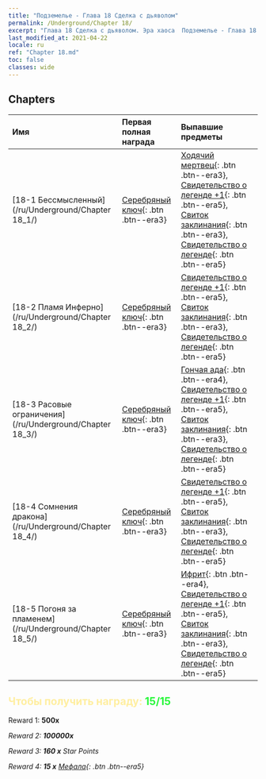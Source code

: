 ```yaml
---
title: "Подземелье - Глава 18 Сделка с дьяволом"
permalink: /Underground/Chapter 18/
excerpt: "Глава 18 Сделка с дьяволом. Эра хаоса  Подземелье - Глава 18. Сделка с дьяволом"
last_modified_at: 2021-04-22
locale: ru
ref: "Chapter 18.md"
toc: false
classes: wide
---
```


## Chapters

  | Имя |  Первая полная награда | Выпавшие предметы |
  |:------------|:------------|:------------| 
  | [18-1 Бессмысленный](/ru/Underground/Chapter 18_1/) | [Серебряный ключ](/ItemsRU/con_693/){: .btn .btn--era3} | [Ходячий мертвец](/ItemsRU/unt_209/){: .btn .btn--era3}, [Свидетельство о легенде +1](/ItemsRU/mat_74/){: .btn .btn--era5}, [Свиток заклинания](/ItemsRU/con_694/){: .btn .btn--era3}, [Свидетельство о легенде](/ItemsRU/mat_67/){: .btn .btn--era5} |
  | [18-2 Пламя Инферно](/ru/Underground/Chapter 18_2/) | [Серебряный ключ](/ItemsRU/con_693/){: .btn .btn--era3} | [Свидетельство о легенде +1](/ItemsRU/mat_74/){: .btn .btn--era5}, [Свиток заклинания](/ItemsRU/con_694/){: .btn .btn--era3}, [Свидетельство о легенде](/ItemsRU/mat_67/){: .btn .btn--era5} |
  | [18-3 Расовые ограничения](/ru/Underground/Chapter 18_3/) | [Серебряный ключ](/ItemsRU/con_693/){: .btn .btn--era3} | [Гончая ада](/ItemsRU/unt_228/){: .btn .btn--era4}, [Свидетельство о легенде +1](/ItemsRU/mat_74/){: .btn .btn--era5}, [Свиток заклинания](/ItemsRU/con_694/){: .btn .btn--era3}, [Свидетельство о легенде](/ItemsRU/mat_67/){: .btn .btn--era5} |
  | [18-4 Сомнения дракона](/ru/Underground/Chapter 18_4/) | [Серебряный ключ](/ItemsRU/con_693/){: .btn .btn--era3} | [Свидетельство о легенде +1](/ItemsRU/mat_74/){: .btn .btn--era5}, [Свиток заклинания](/ItemsRU/con_694/){: .btn .btn--era3}, [Свидетельство о легенде](/ItemsRU/mat_67/){: .btn .btn--era5} |
  | [18-5 Погоня за пламенем](/ru/Underground/Chapter 18_5/) | [Серебряный ключ](/ItemsRU/con_693/){: .btn .btn--era3} | [Ифрит](/ItemsRU/unt_231/){: .btn .btn--era4}, [Свидетельство о легенде +1](/ItemsRU/mat_74/){: .btn .btn--era5}, [Свиток заклинания](/ItemsRU/con_694/){: .btn .btn--era3}, [Свидетельство о легенде](/ItemsRU/mat_67/){: .btn .btn--era5} |


## <span style="color: #ffeea0">Чтобы получить награду: </span><span style="color: #27f73a">15/15</span>

 Reward 1:  **500x** <i class="fas fa-gem"/>

 Reward 2:  **100000x** <i class="fas fa-coins"/>

 Reward 3: **160 x** Star Points

 Reward 4: **15 x** [Мефала](/ItemsRU/her_367/){: .btn .btn--era5}

